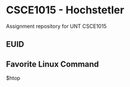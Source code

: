 # CSCE1015 - Hochstetler
Assignment repository for UNT CSCE1015
## EUID

## Favorite Linux Command
$htop

